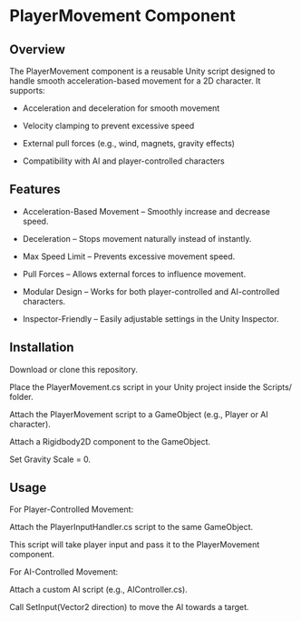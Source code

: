 # PlayerMovement Component

## Overview

The PlayerMovement component is a reusable Unity script designed to handle smooth acceleration-based movement for a 2D character. It supports:

- Acceleration and deceleration for smooth movement

- Velocity clamping to prevent excessive speed

- External pull forces (e.g., wind, magnets, gravity effects)

- Compatibility with AI and player-controlled characters

## Features

- Acceleration-Based Movement – Smoothly increase and decrease speed.

- Deceleration – Stops movement naturally instead of instantly.

- Max Speed Limit – Prevents excessive movement speed.

- Pull Forces – Allows external forces to influence movement.

- Modular Design – Works for both player-controlled and AI-controlled characters.

- Inspector-Friendly – Easily adjustable settings in the Unity Inspector.

## Installation

Download or clone this repository.

Place the PlayerMovement.cs script in your Unity project inside the Scripts/ folder.

Attach the PlayerMovement script to a GameObject (e.g., Player or AI character).

Attach a Rigidbody2D component to the GameObject.

Set Gravity Scale = 0.

## Usage

For Player-Controlled Movement:

Attach the PlayerInputHandler.cs script to the same GameObject.

This script will take player input and pass it to the PlayerMovement component.

For AI-Controlled Movement:

Attach a custom AI script (e.g., AIController.cs).

Call SetInput(Vector2 direction) to move the AI towards a target.
